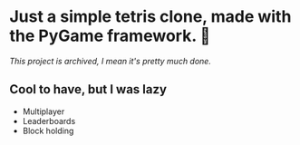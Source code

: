 # Just a simple tetris clone, made with the PyGame framework. 🐍
*This project is archived, I mean it's pretty much done.*

## Cool to have, but I was lazy
- Multiplayer
- Leaderboards
- Block holding
